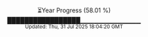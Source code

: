 <p align="center">
⏳Year Progress (58.01 %)<br>
█████████████████▁▁▁▁▁▁▁▁▁▁▁▁▁ <br>
<sub>Updated: Thu, 31 Jul 2025 18:04:20 GMT</sub>
</p>

